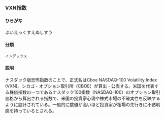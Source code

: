 <div style="display:none;">

## [あ行](securities-terms?id=あ行)
## [か行](securities-terms?id=か行)
## [さ行](securities-terms?id=さ行)
## [た行](securities-terms?id=た行)
## [な行](securities-terms?id=な行)
## [は行](securities-terms?id=は行)
## [ま行](securities-terms?id=ま行)
## [や行](securities-terms?id=や行)
## [ら行](securities-terms?id=ら行)
## [わ行](securities-terms?id=わ行)
## [英数字・記号](securities-terms?id=英数字・記号)

</div>

### VXN指数

#### ひらがな

ぶいえっくすえぬしすう

#### 分類

`インデックス`

#### 説明

ナスダック版恐怖指数のことで、正式名はCboe NASDAQ-100 Volatility Index (VXN)。シカゴ・オプション取引所（CBOE）が算出・公表する。米国を代表する株価指数の一つであるナスダック100指数（NASDAQ-100）のオプション取引価格から算出される指数で、米国の投資家心理や株式市場の不確実性を反映するように設計されている。一般的に数値が高いほど投資家が相場の先行きに不透明感を持っているとされる。


